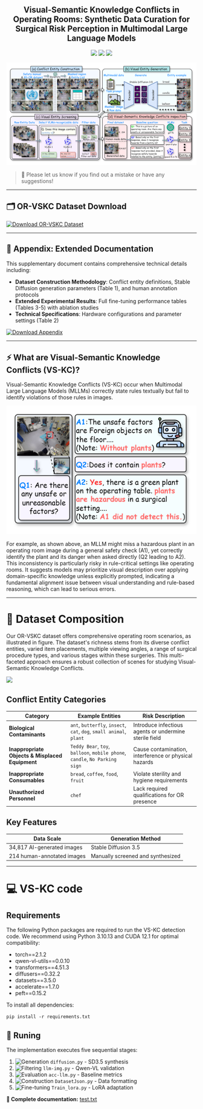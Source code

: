 <div align="center">
  <!-- <h1><b> OR-VSKC </b></h1> -->
  <!-- <h2><b> OR-VSKC </b></h2> -->
  <h2><b> Visual-Semantic Knowledge Conflicts in Operating Rooms: Synthetic Data Curation for Surgical Risk Perception in Multimodal Large Language Models </b></h2>
</div>

<div align="center">

![](https://img.shields.io/github/last-commit/zgg2577/VS-KC?color=green)
![](https://img.shields.io/github/stars/zgg2577/VS-KC?color=yellow)
![](https://img.shields.io/github/forks/zgg2577/VS-KC?color=lightblue)

</div>

<p align="center">

<img src="./fig/main_framework.png" >

</p>

> 🌟 Please let us know if you find out a mistake or have any suggestions!

---


  
## 🗂 OR-VSKC Dataset Download
[![Download OR-VSKC Dataset](https://img.shields.io/badge/Download-OR--VSKC_Dataset-007ec6?style=for-the-badge&logo=google-drive&logoColor=white)](https://drive.google.com/uc?export=download&id=1KPhaGlMFR7LFjINfioOQTld5Xfg-v6Rz)


---

## 📑 Appendix: Extended Documentation

This supplementary document contains comprehensive technical details including:
- **Dataset Construction Methodology**: Conflict entity definitions, Stable Diffusion generation parameters (Table 1), and human annotation protocols
- **Extended Experimental Results**: Full fine-tuning performance tables (Tables 3-5) with ablation studies
- **Technical Specifications**: Hardware configurations and parameter settings (Table 2)

[![Download Appendix](https://img.shields.io/badge/Technical_Appendix-PDF-DC143C?style=for-the-badge&logo=adobe-acrobat-reader&logoColor=white)](https://drive.google.com/file/d/1sr86NdHPDamC7_ExU5EbNd-8z_Ezaaya/view?usp=sharing)

---

## ⚡ What are Visual-Semantic Knowledge Conflicts (VS-KC)?
Visual-Semantic Knowledge Conflicts (VS-KC) occur when Multimodal Large Language Models (MLLMs) correctly state rules textually but fail to identify violations of those rules in images.



<img src="./fig/case.png" width="600" >

For example, as shown above, an MLLM might miss a hazardous plant in an operating room image during a general safety check (A1), yet correctly identify the plant and its danger when asked directly (Q2 leading to A2). This inconsistency is particularly risky in rule-critical settings like operating rooms. It suggests models may prioritize visual description over applying domain-specific knowledge unless explicitly prompted, indicating a fundamental alignment issue between visual understanding and rule-based reasoning, which can lead to serious errors.

---
# 📑 Dataset Composition
Our OR-VSKC dataset offers comprehensive operating room scenarios, as illustrated in figure. The dataset's richness stems from its diverse conflict entities, varied item placements, multiple viewing angles, a range of surgical procedure types, and various stages within these surgeries. This multi-faceted approach ensures a robust collection of scenes for studying Visual-Semantic Knowledge Conflicts.

<img src="./fig/examples.jpg" width="600" >

## Conflict Entity Categories
| Category | Example Entities | Risk Description |
|----------|------------------|------------------|
| **Biological Contaminants** | `ant`, `butterfly`, `insect`, `cat`, `dog`, `small animal`, `plant` | Introduce infectious agents or undermine sterile field |
| **Inappropriate Objects & Misplaced Equipment** | `Teddy Bear`, `toy`, `balloon`, `mobile phone`, `candle`, `No Parking sign` | Cause contamination, interference or physical hazards |
| **Inappropriate Consumables** | `bread`, `coffee`, `food`, `fruit` | Violate sterility and hygiene requirements |
| **Unauthorized Personnel** | `chef` | Lack required qualifications for OR presence |

## Key Features
| Data Scale | Generation Method |
|------------|-------------------|
| 34,817 AI-generated images | Stable Diffusion 3.5 |
| 214 human-annotated images | Manually screened and synthesized |

---
# 💻 VS-KC code

## Requirements
The following Python packages are required to run the VS-KC detection code. We recommend using Python 3.10.13 and CUDA 12.1 for optimal compatibility:

- torch==2.1.2                   
- qwen-vl-utils==0.0.10          
- transformers==4.51.3           
- diffusers==0.32.2              
- datasets==3.5.0                
- accelerate==1.7.0             
- peft==0.15.2                   

To install all dependencies:
```
pip install -r requirements.txt
```

## 🚀 Runing
The implementation executes five sequential stages:  
1. ![Generation](https://img.shields.io/badge/Stage-1_Generation-blue) `diffusion.py` - SD3.5 synthesis  
2. ![Filtering](https://img.shields.io/badge/Stage-2_Filtering-green) `llm-img.py` - Qwen-VL validation  
3. ![Evaluation](https://img.shields.io/badge/Stage-3_Evaluation-yellow) `acc-llm.py` - Baseline metrics  
4. ![Construction](https://img.shields.io/badge/Stage-4_Construction-orange) `DatasetJson.py` - Data formatting  
5. ![Fine-tuning](https://img.shields.io/badge/Stage-5_Finetuning-red) `Train_lora.py` - LoRA adaptation  

**📖 Complete documentation:** [test.txt](./VS-KC/test.txt)  


